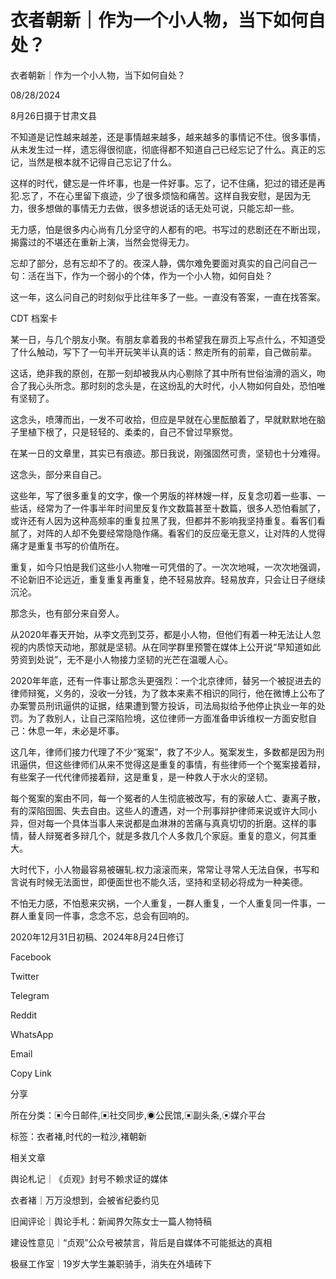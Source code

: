 # 衣者朝新｜作为一个小人物，当下如何自处？

衣者朝新｜作为一个小人物，当下如何自处？

08/28/2024

8月26日摄于甘肃文县

不知道是记性越来越差，还是事情越来越多，越来越多的事情记不住。很多事情，从未发生过一样，遗忘得很彻底，彻底得都不知道自己已经忘记了什么。真正的忘记，当然是根本就不记得自己忘记了什么。

这样的时代，健忘是一件坏事，也是一件好事。忘了，记不住痛，犯过的错还是再犯.忘了，不在心里留下痕迹，少了很多烦恼和痛苦。这样自我安慰，是因为无力，很多想做的事情无力去做，很多想说话的话无处可说，只能忘却一些。

无力感，怕是很多内心尚有几分坚守的人都有的吧。书写过的悲剧还在不断出现，揭露过的不堪还在重新上演，当然会觉得无力。

忘却了部分，总有忘却不了的。夜深人静，偶尔难免要面对真实的自己问自己一句：活在当下，作为一个弱小的个体，作为一个小人物，如何自处？

这一年，这么问自己的时刻似乎比往年多了一些。一直没有答案，一直在找答案。

CDT 档案卡













某一日，与几个朋友小聚。有朋友拿着我的书希望我在扉页上写点什么，不知道受了什么触动，写下了一句半开玩笑半认真的话：熬走所有的前辈，自己做前辈。

这话，绝非我的原创，在那一刻却被我从内心剔除了其中所有世俗油滑的涵义，吻合了我心头所念。那时刻的念头是，在这纷乱的大时代，小人物如何自处，恐怕唯有坚韧了。

这念头，喷薄而出，一发不可收拾，但应是早就在心里酝酿着了，早就默默地在脑子里植下根了，只是轻轻的、柔柔的，自己不曾过早察觉。

在某一日的文章里，其实已有痕迹。那日我说，刚强固然可贵，坚韧也十分难得。

这念头，部分来自自己。

这些年，写了很多重复的文字，像一个男版的祥林嫂一样，反复念叨着一些事、一些话，经常为了一件事半年时间里反复作文数篇甚至十数篇，很多人恐怕看腻了，或许还有人因为这种高频率的重复拉黑了我，但都并不影响我坚持重复。看客们看腻了，对阵的人却不免要经常隐隐作痛。看客们的反应毫无意义，让对阵的人觉得痛才是重复书写的价值所在。

重复，如今只怕是我们这些小人物唯一可凭借的了。一次次地喊，一次次地强调，不论新旧不论远近，重复重复再重复，绝不轻易放弃。轻易放弃，只会让日子继续沉沦。

那念头，也有部分来自旁人。

从2020年春天开始，从李文亮到艾芬，都是小人物，但他们有着一种无法让人忽视的内质惊天动地，那就是坚韧。从在同学群里预警在媒体上公开说“早知道如此劳资到处说”，无不是小人物接力坚韧的光芒在温暖人心。

2020年年底，还有一件事让那念头更强烈：一个北京律师，替另一个被捉进去的律师辩冤，义务的，没收一分钱，为了救本来素不相识的同行，他在微博上公布了办案警员刑讯逼供的证据，结果遭到警方投诉，司法局拟给予他停止执业一年的处罚。为了救别人，让自己深陷险境，这位律师一方面准备申诉维权一方面安慰自己：休息一年，未必是坏事。

这几年，律师们接力代理了不少“冤案”，救了不少人。冤案发生，多数都是因为刑讯逼供，但这些律师们从来不觉得这是重复的事情，有些律师一个个冤案接着辩，有些案子一代代律师接着辩，这是重复，是一种救人于水火的坚韧。

每个冤案的案由不同，每一个冤者的人生彻底被改写，有的家破人亡、妻离子散，有的深陷囹圄、失去自由。这些人的遭遇，对一个刑事辩护律师来说或许大同小异，但对每一个具体当事人来说都是血淋淋的苦痛与真真切切的折磨。这样的事情，替人辩冤者多辩几个，就是多救几个人多救几个家庭。重复的意义，何其重大。

大时代下，小人物最容易被碾轧.权力滚滚而来，常常让寻常人无法自保，书写和言说有时候无法面世，即便面世也不能久活，坚持和坚韧必将成为一种美德。

不怕无力感，不怕惹来灾祸，一个人重复，一群人重复，一个人重复同一件事，一群人重复同一件事，念念不忘，总会有回响的。

2020年12月31日初稿、2024年8月24日修订

Facebook

Twitter

Telegram

Reddit

WhatsApp

Email

Copy Link

分享

所在分类：▣今日邮件,▣社交同步,◉公民馆,▣副头条,⦿媒介平台

标签：衣者褚,时代的一粒沙,褚朝新

相关文章

舆论札记｜《贞观》封号不赖求证的媒体

衣者褚｜万万没想到，会被省纪委约见

旧闻评论｜舆论手札：新闻界欠陈女士一篇人物特稿

建设性意见｜“贞观”公众号被禁言，背后是自媒体不可能抵达的真相

极昼工作室｜19岁大学生兼职骑手，消失在外墙砖下
